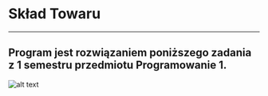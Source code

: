 # Skład Towaru
---
Program jest rozwiązaniem poniższego zadania z 1 semestru przedmiotu Programowanie 1.
---

![alt text](https://i.imgur.com/DZ3OTRb.png)
